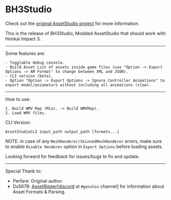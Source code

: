# BH3Studio
Check out the [original AssetStudio project](https://github.com/Perfare/AssetStudio) for more information.

This is the release of BH3Studio, Modded AssetStudio that should work with Honkai Impact 3.
_____________________________________________________________________________________________________________________________

Some features are:
```
- Togglable debug console.
- Build Asset List of assets inside game files (use "Option -> Export Options -> AM Format" to change between XML and JSON).
- CLI version (beta).
- Option "Option -> Export Options -> Ignore Controller Animations" to export model/aniamators without including all animations (slow).
```
_____________________________________________________________________________________________________________________________
How to use:

```
1. Build WMV Map (Misc. -> Build WMVMap).
2. Load WMV files.
```

CLI Version:
```
AssetStudioCLI input_path output_path [formats...]
```

NOTE: in case of any `MeshRenderer/SkinnedMeshRenderer` errors, make sure to enable `Disable Renderer` option in `Export Options` before loading assets.

Looking forward for feedback for issues/bugs to fix and update.
_____________________________________________________________________________________________________________________________
Special Thank to:
- Perfare: Original author.
- Ds5678: [AssetRipper](https://github.com/AssetRipper/AssetRipper)[[discord](https://discord.gg/XqXa53W2Yh) at `#genshin` channel] for information about Asset Formats & Parsing.
